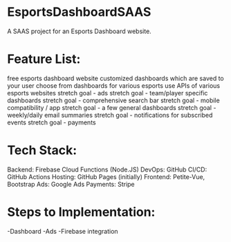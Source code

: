 # EsportsDashboardSAAS
 
A SAAS project for an Esports Dashboard website.

# Feature List:
free esports dashboard website
customized dashboards which are saved to your user
choose from dashboards for various esports
use APIs of various esports websites
stretch goal - ads
stretch goal - team/player specific dashboards
stretch goal - comprehensive search bar
stretch goal - mobile compatibility / app
stretch goal - a few general dashboards
stretch goal - weekly/daily email summaries
stretch goal - notifications for subscribed events
stretch goal - payments

# Tech Stack:
Backend: Firebase Cloud Functions (Node.JS)
DevOps: GitHub
CI/CD: GitHub Actions
Hosting: GitHub Pages (initially)
Frontend: Petite-Vue, Bootstrap
Ads: Google Ads
Payments: Stripe

# Steps to Implementation:
-Dashboard
-Ads
-Firebase integration